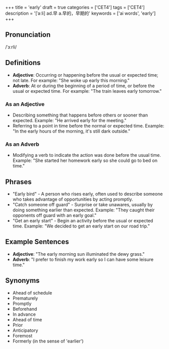+++
title = 'early'
draft = true
categories = ['CET4']
tags = ['CET4']
description = '[ˈəːli] ad.早 a.早的，早期的'
keywords = ['ai words', 'early']
+++

## Pronunciation
/ˈɜːrli/

## Definitions
- **Adjective**: Occurring or happening before the usual or expected time; not late. For example: "She woke up early this morning."
- **Adverb**: At or during the beginning of a period of time, or before the usual or expected time. For example: "The train leaves early tomorrow."

### As an Adjective
- Describing something that happens before others or sooner than expected. Example: "He arrived early for the meeting."
- Referring to a point in time before the normal or expected time. Example: "In the early hours of the morning, it's still dark outside."

### As an Adverb
- Modifying a verb to indicate the action was done before the usual time. Example: "She started her homework early so she could go to bed on time."

## Phrases
- "Early bird" - A person who rises early, often used to describe someone who takes advantage of opportunities by acting promptly.
- "Catch someone off guard" - Surprise or take unawares, usually by doing something earlier than expected. Example: "They caught their opponents off guard with an early goal."
- "Get an early start" - Begin an activity before the usual or expected time. Example: "We decided to get an early start on our road trip."

## Example Sentences
- **Adjective**: "The early morning sun illuminated the dewy grass."
- **Adverb**: "I prefer to finish my work early so I can have some leisure time."

## Synonyms
- Ahead of schedule
- Prematurely
- Promptly
- Beforehand
- In advance
- Ahead of time
- Prior
- Anticipatory
- Foremost
- Formerly (in the sense of 'earlier')

